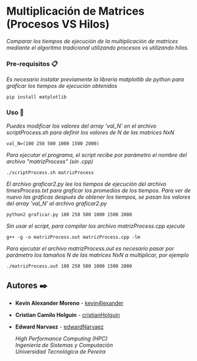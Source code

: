 # Multiplicación de Matrices (Procesos VS Hilos)

_Comparar los tiempos de ejecución de la multiplicación de matrices mediante el algoritmo tradicional utilizando procesos vs utilizando hilos._


### Pre-requisitos 📋

_Es necesario instalar previamente la libreria matplotlib de python para graficar los tiempos de ejecución obtenidos_

```
pip install matplotlib
```

### Uso 🔧

_Puedes modificar los valores del array 'val_N' en el archivo scriptProcess.sh para definir los valores de N de las matrices NxN_

```
val_N=(100 250 500 1000 1500 2000)
```

_Para ejecutar el programa, el script recibe por parámetro el nombre del archivo "matrizProcess" (sin .cpp)_

```
./scriptProcess.sh matrizProcess
```

_El archivo graficar2.py lee los tiempos de ejecución del archivo timesProcess.txt para graficar los promedios de los tiempos. Para ver de nuevo las gráficas después de obtener los tiempos, se pasan los valores del array 'val_N' al archivo graficar2.py_

```
python2 graficar.py 100 250 500 1000 1500 2000
```

_Sin usar el script, para compilar los archivo matrizProcess.cpp ejecute_

```
g++ -g -o matrizProcess.out matrizProcess.cpp -lm
```

_Para ejecutar el archivo matrizProcess.out es necesario pasar por parámetro los tamaños N de las matrices NxN a multiplicar, por ejemplo_

```
./matrizProcess.out 100 250 500 1000 1500 2000
```

## Autores ✒️

* **Kevin Alexander Moreno** - [kevin4lexander](https://github.com/kevin4lexander)
* **Cristian Camilo Holguin** - [cristianHolguin](#fulanito-de-tal)
* **Edward Narvaez** - [edwardNarvaez](#fulanito-de-tal)

  _High Performance Computing (HPC)_</br>
  _Ingeniería de Sistemas y Computación_</br>
  _Universidad Tecnológica de Pereira_
